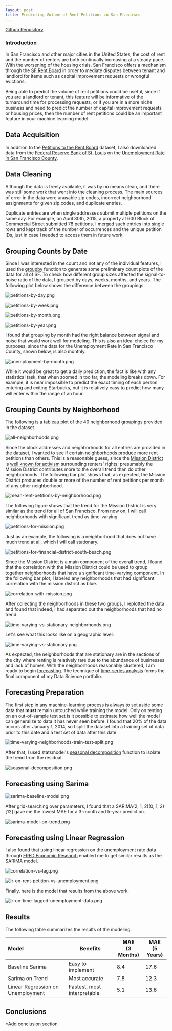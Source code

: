 ```yaml
---
layout: post
title: Predicting Volume of Rent Petitions in San Francisco
---
```


[Github Repository](https://github.com/harrisonized/sf-rent-petitions)

### **Introduction**

In San Francisco and other major cities in the United States, the cost of rent and the number of renters are both continually increasing at a steady pace. With the worsening of the housing crisis, San Francisco offers a mechanism through the [SF Rent Board](https://sfrb.org/) in order to mediate disputes between tenant and landlord for items such as capital improvement requests or wrongful evictions.

Being able to predict the volume of rent petitions could be useful, since if you are a landlord or tenant, this feature will be informative of the turnaround time for processing requests, or if you are in a more niche business and need to predict the number of capital improvement requests or housing prices, then the number of rent petitions could be an important feature in your machine learning model.



## **Data Acquisition**

In addition to the [Petitions to the Rent Board](https://data.sfgov.org/Housing-and-Buildings/Petitions-to-the-Rent-Board/6swy-cmkq) dataset, I also downloaded data from the [Federal Reserve Bank of St. Louis](https://research.stlouisfed.org/) on the [Unemployment Rate in San Francisco County](https://fred.stlouisfed.org/series/CASANF0URN).



## Data Cleaning

Although the data is freely available, it was by no means clean, and there was still some work that went into the cleaning process. The main sources of error in the data were unusable zip codes, incorrect neighborhood assignments for given zip codes, and duplicate entries.

Duplicate entries are when single addresses submit multiple petitions on the same day. For example, on April 30th, 2015, a property at 600 Block of Commercial Street submitted 78 petitions. I merged such entries into single rows and kept track of the number of occurrences and the unique petition IDs, just in case I needed to access them in future work.



## **Grouping Counts by Date**

Since I was interested in the count and not any of the individual features, I used the [groupby](https://pandas.pydata.org/pandas-docs/stable/reference/api/pandas.DataFrame.groupby.html) function to generate some preliminary count plots of the data for all of SF. To check how different group sizes affected the signal-to-noise ratio of the data, I grouped by days, weeks, months, and years. The following plot below shows the difference between the groupings.

![petitions-by-day.png](https://github.com/harrisonized/sf-rent-petitions/blob/master/figures/eda/petitions-by-day.png?raw=true)



![petitions-by-week.png](https://github.com/harrisonized/sf-rent-petitions/blob/master/figures/eda/petitions-by-week.png?raw=true)



![petitions-by-month.png](https://github.com/harrisonized/sf-rent-petitions/blob/master/figures/eda/petitions-by-month.png?raw=true)



![petitions-by-year.png](https://github.com/harrisonized/sf-rent-petitions/blob/master/figures/eda/petitions-by-year.png?raw=true)



I found that grouping by month had the right balance between signal and noise that would work well for modeling. This is also an ideal choice for my purposes, since the data for the Unemployment Rate in San Francisco County, shown below, is also monthly.

![unemployment-by-month.png](https://github.com/harrisonized/sf-rent-petitions/blob/master/figures/eda/unemployment-by-month.png?raw=true)

While it would be great to get a daily prediction, the fact is like with any statistical task, that when zoomed in too far, the modeling breaks down. For example, it is near impossible to predict the exact timing of each person entering and exiting Starbucks, but it is relatively easy to predict how many will enter within the range of an hour.



## **Grouping Counts by Neighborhood**

The following is a tableau plot of the 40 neighborhood groupings provided in the dataset.

 ![all-neighborhoods.png](https://github.com/harrisonized/sf-rent-petitions/blob/master/figures/tableau/all-neighborhoods.png?raw=true)



Since the block addresses and neighborhoods for all entries are provided in the dataset, I wanted to see if certain neighborhoods produce more rent petitions than others. This is a reasonable guess, since the [Mission District](https://en.wikipedia.org/wiki/Mission_District,_San_Francisco) is [well known for activism](https://reason.com/2018/10/25/san-francisco-activists-oppose-plans-to/) surrounding renters' rights; presumably the Mission District contributes more to the overall trend than do other neighborhoods. The following bar plot shows that, as expected, the Mission District produces double or more of the number of rent petitions per month of any other neighborhood.



![mean-rent-petitions-by-neighborhood.png](https://github.com/harrisonized/sf-rent-petitions/blob/master/figures/neighborhood-correlation/mean-rent-petitions-by-neighborhood.png?raw=true)



The following figure shows that the trend for the Mission District is very similar as the trend for all of San Francisco. From now on, I will call neighborhoods with significant trend as time-varying.

![petitions-for-mission.png](https://github.com/harrisonized/sf-rent-petitions/blob/master/figures/neighborhood/petitions-for-mission.png?raw=true)



Just as an example, the following is a neighborhood that does not have much trend at all, which I will call stationary.

![petitions-for-financial-district-south-beach.png](https://github.com/harrisonized/sf-rent-petitions/blob/master/figures/neighborhood/petitions-for-financial-district-south-beach.png?raw=true)



Since the Mission District is a main component of the overall trend, I found that the correlation with the Mission District could be used to group together neighborhoods that have a significant time-varying component. In the following bar plot, I labeled any neighborhoods that had significant correlation with the mission district as blue.



![correlation-with-mission.png](https://github.com/harrisonized/sf-rent-petitions/blob/master/figures/neighborhood-correlation/correlation-with-mission.png?raw=true)

After collecting the neighborhoods in these two groups, I replotted the data and found that indeed, I had separated out the neighborhoods that had no trend.

![time-varying-vs-stationary-neighborhoods.png](https://github.com/harrisonized/sf-rent-petitions/blob/master/figures/neighborhood-correlation/time-varying-vs-stationary-neighborhoods.png?raw=true)

Let's see what this looks like on a geographic level.

![time-varying-vs-stationary.png](https://github.com/harrisonized/sf-rent-petitions/blob/master/figures/tableau/time-varying-vs-stationary.png?raw=true)

As expected, the neighborhoods that are stationary are in the sections of the city where renting is relatively rare due to the abundance of businesses and lack of homes. With the neighborhoods reasonably clustered, I am ready to begin [forecasting](https://en.wikipedia.org/wiki/Forecasting). The technique of [time-series analysis](https://en.wikipedia.org/wiki/Time_series) forms the final component of my Data Science portfolio.



## **Forecasting Preparation**

The first step in any machine-learning process is always to set aside some data that **must** remain untouched while training the model. Only on testing on an out-of-sample test set is it possible to estimate how well the model can generalize to data it has never seen before. I found that 20% of the data occurs after January 1, 2014, so I split the dataset into a training set of data prior to this date and a test set of data after this date.

![time-varying-neighborhoods-train-test-split.png](https://github.com/harrisonized/sf-rent-petitions/blob/master/figures/sarima/time-varying-neighborhoods-train-test-split.png?raw=true)

After that, I used statsmodel's [seasonal decomposition](https://www.statsmodels.org/stable/generated/statsmodels.tsa.seasonal.seasonal_decompose.html) function to isolate the trend from the residual.

![seasonal-decomposition.png](https://github.com/harrisonized/sf-rent-petitions/blob/master/figures/sarima/seasonal-decomposition.png?raw=true)





## **Forecasting using Sarima**

![sarima-baseline-model.png](https://github.com/harrisonized/sf-rent-petitions/blob/master/figures/sarima/sarima-baseline-model.png?raw=true)

After grid-searching over parameters, I found that a SARIMA(2, 1, 2)(0, 1, 2)[12] gave me the lowest MAE for a 3-month and 5-year prediction.

![sarima-model-on-trend.png](https://github.com/harrisonized/sf-rent-petitions/blob/master/figures/sarima/sarima-model-on-trend.png?raw=true)







## **Forecasting using Linear Regression**

I also found that using linear regression on the unemployment rate data through [FRED Economic Research](https://fred.stlouisfed.org/series/CASANF0URN) enabled me to get similar results as the SARIMA model.



![correlation-vs-lag.png](https://github.com/harrisonized/sf-rent-petitions/blob/master/figures/linreg/correlation-vs-lag.png?raw=true)







![lr-on-rent-petition-vs-unemployment.png](https://github.com/harrisonized/sf-rent-petitions/blob/master/figures/linreg/lr-on-rent-petition-vs-unemployment.png?raw=true)



Finally, here is the model that results from the above work.

![lr-on-time-lagged-unemployment-data.png](https://github.com/harrisonized/sf-rent-petitions/blob/master/figures/linreg/lr-on-time-lagged-unemployment-data.png?raw=true)



## **Results**

The following table summarizes the results of the modeling.

| Model                             | Benefits                    | MAE<br />(3 Months) | MAE<br />(5 Years) |
| :-------------------------------- | --------------------------- | ------------------- | ------------------ |
| Baseline Sarima                   | Easy to implement           | 8.4                 | 17.6               |
| Sarima on Trend                   | Most accurate               | 7.8                 | 12.3               |
| Linear Regression on Unemployment | Fastest, most interpretable | 5.1                 | 13.6               |



## **Conclusions**

*Add conclusion section